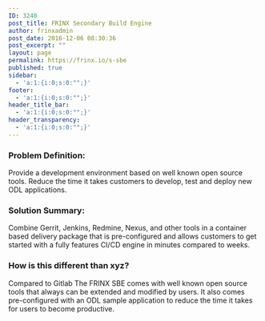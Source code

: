 ```yaml
---
ID: 3240
post_title: FRINX Secondary Build Engine
author: frinxadmin
post_date: 2016-12-06 08:30:36
post_excerpt: ""
layout: page
permalink: https://frinx.io/s-sbe
published: true
sidebar:
  - 'a:1:{i:0;s:0:"";}'
footer:
  - 'a:1:{i:0;s:0:"";}'
header_title_bar:
  - 'a:1:{i:0;s:0:"";}'
header_transparency:
  - 'a:1:{i:0;s:0:"";}'
---
```

### Problem Definition:

Provide a development environment based on well known open source tools. Reduce the time it takes customers to develop, test and deploy new ODL applications.

### Solution Summary:

Combine Gerrit, Jenkins, Redmine, Nexus, and other tools in a container based delivery package that is pre-configured and allows customers to get started with a fully features CI/CD engine in minutes compared to weeks.

### How is this different than xyz?

Compared to Gitlab The FRINX SBE comes with well known open source tools that always can be extended and modified by users. It also comes pre-configured with an ODL sample application to reduce the time it takes for users to become productive.